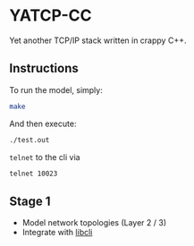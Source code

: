 # YATCP-CC

Yet another TCP/IP stack written in crappy C++.

## Instructions

To run the model, simply:

```bash
make
```

And then execute:

```bash
./test.out
```

`telnet` to the cli via

```bash
telnet 10023
```


## Stage 1

* Model network topologies (Layer 2 / 3)
* Integrate with [libcli](https://github.com/magetron/libcli)
